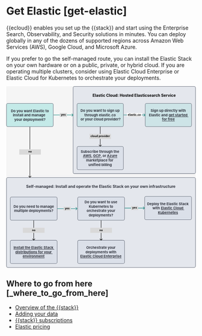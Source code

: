 # Get Elastic [get-elastic]

{{ecloud}} enables you set up the {{stack}} and start using the Enterprise Search, Observability, and Security solutions in minutes. You can deploy globally in any of the dozens of supported regions across Amazon Web Services (AWS), Google Cloud, and Microsoft Azure.

If you prefer to go the self-managed route, you can install the Elastic Stack on your own hardware or on a public, private, or hybrid cloud. If you are operating multiple clusters, consider using Elastic Cloud Enterprise or Elastic Cloud for Kubernetes to orchestrate your deployments.

<div style="width:100%;margin-bottom:30px" >
<!-- This SVG was created in Figma. Find the source in the obs-docs team space. -->
<svg viewBox="0 0 964 922" fill="none" xmlns="http://www.w3.org/2000/svg">
<rect width="964" height="922" fill="#F5F5F5"/>
<rect x="1" y="464" width="962" height="457" rx="7" fill="#D3DAE6" fill-opacity="0.5" stroke="#69707D" stroke-width="2" stroke-linejoin="round"/>
<rect x="363.127" y="783" width="238.749" height="118" rx="7" fill="#D3DAE6" fill-opacity="0.5" stroke="#69707D" stroke-width="2" stroke-linejoin="round"/>
<text fill="#343741" xml:space="preserve" style="white-space: pre" font-family="Inter" font-size="18" font-weight="bold" letter-spacing="0em"><tspan x="407.091" y="826.545">Orchestrate your </tspan><tspan x="403.031" y="848.545">deployments with </tspan></text>
<text fill="#343741" xml:space="preserve" style="white-space: pre" font-family="Inter" font-size="18" font-weight="bold" letter-spacing="0em" text-decoration="underline"><tspan x="376.426" y="870.545"><a href="https://www.elastic.co/guide/en/cloud-enterprise/current/index.html">Elastic Cloud Enterprise</a></tspan></text>
<rect x="20.0593" y="783" width="238.749" height="118" rx="7" fill="#D3DAE6" fill-opacity="0.5" stroke="#69707D" stroke-width="2" stroke-linejoin="round"/>
<text fill="#343741" xml:space="preserve" style="white-space: pre" font-family="Inter" font-size="18" font-weight="bold" letter-spacing="0em" text-decoration="underline"><tspan x="36.6808" y="826.545"><a href="https://www.elastic.co/guide/en/elastic-stack/current/installing-elastic-stack.html">Install the Elastic Stack </a></tspan><tspan x="46.0499" y="848.545"><a href="https://www.elastic.co/guide/en/elastic-stack/current/installing-elastic-stack.html">distributions for your </a></tspan><tspan x="83.1486" y="870.545"><a href="https://www.elastic.co/guide/en/elastic-stack/current/installing-elastic-stack.html">environment</a></tspan></text>
<rect x="704.188" y="560" width="238.749" height="118" rx="7" fill="#D3DAE6" fill-opacity="0.5" stroke="#69707D" stroke-width="2" stroke-linejoin="round"/>
<text fill="#343741" xml:space="preserve" style="white-space: pre" font-family="Inter" font-size="18" font-weight="bold" letter-spacing="0em"><tspan x="716.899" y="603.545">Deploy the Elastic Stack </tspan><tspan x="744.039" y="625.545">with </tspan></text>
<text fill="#343741" xml:space="preserve" style="white-space: pre" font-family="Inter" font-size="18" font-weight="bold" letter-spacing="0em" text-decoration="underline"><tspan x="786.86" y="625.545"><a href="https://www.elastic.co/guide/en/cloud-on-k8s/current/index.html">Elastic Cloud </a></tspan><tspan x="771.927" y="647.545"><a href="https://www.elastic.co/guide/en/cloud-on-k8s/current/index.html">Kubernetes</a></tspan></text>
<rect x="363.127" y="563" width="238.749" height="118" rx="7" fill="#D3DAE6" fill-opacity="0.5" stroke="#69707D" stroke-width="2" stroke-linejoin="round"/>
<text fill="#343741" xml:space="preserve" style="white-space: pre" font-family="Inter" font-size="18" font-weight="bold" letter-spacing="0em"><tspan x="398.399" y="595.545">Do you want to use </tspan><tspan x="419.818" y="617.545">Kubernetes to </tspan><tspan x="408.612" y="639.545">orchestrate your </tspan><tspan x="419.378" y="661.545">deployments?</tspan></text>
<rect x="20.0593" y="563" width="238.749" height="118" rx="7" fill="#D3DAE6" fill-opacity="0.5" stroke="#69707D" stroke-width="2" stroke-linejoin="round"/>
<text fill="#343741" xml:space="preserve" style="white-space: pre" font-family="Inter" font-size="18" font-weight="bold" letter-spacing="0em"><tspan x="36.9365" y="617.545">Do you need to manage </tspan><tspan x="39.4941" y="639.545">multiple deployments?</tspan></text>
<text fill="#343741" xml:space="preserve" style="white-space: pre" font-family="Inter" font-size="20" font-weight="bold" letter-spacing="0em"><tspan x="100.793" y="516.273">Self-managed: Install and operate the Elastic Stack on your own infrastructure</tspan></text>
<path d="M138.727 782.707C139.117 783.098 139.751 783.098 140.141 782.707L146.505 776.343C146.896 775.953 146.896 775.319 146.505 774.929C146.114 774.538 145.481 774.538 145.091 774.929L139.434 780.586L133.777 774.929C133.387 774.538 132.753 774.538 132.363 774.929C131.972 775.319 131.972 775.953 132.363 776.343L138.727 782.707ZM138.434 682L138.434 782L140.434 782L140.434 682L138.434 682Z" fill="black"/>
<rect x="84.2622" y="719" width="110.343" height="26" fill="#D9D9D9"/>
<text fill="black" xml:space="preserve" style="white-space: pre" font-family="Inter" font-size="14" font-weight="bold" letter-spacing="0em"><tspan x="130.786" y="735.591">no</tspan></text>
<path d="M481.794 782.707C482.185 783.098 482.818 783.098 483.209 782.707L489.573 776.343C489.963 775.953 489.963 775.319 489.573 774.929C489.182 774.538 488.549 774.538 488.158 774.929L482.502 780.586L476.845 774.929C476.454 774.538 475.821 774.538 475.431 774.929C475.04 775.319 475.04 775.953 475.431 776.343L481.794 782.707ZM481.502 682L481.502 782L483.502 782L483.502 682L481.502 682Z" fill="black"/>
<rect x="427.33" y="719" width="110.343" height="26" fill="#D9D9D9"/>
<text fill="black" xml:space="preserve" style="white-space: pre" font-family="Inter" font-size="14" font-weight="bold" letter-spacing="0em"><tspan x="473.854" y="735.591">no</tspan></text>
<path d="M360.828 622.707C361.218 622.317 361.218 621.683 360.828 621.293L354.464 614.929C354.073 614.538 353.44 614.538 353.05 614.929C352.659 615.319 352.659 615.953 353.05 616.343L358.706 622L353.05 627.657C352.659 628.047 352.659 628.681 353.05 629.071C353.44 629.462 354.073 629.462 354.464 629.071L360.828 622.707ZM259.809 623H360.121V621H259.809V623Z" fill="#017D73"/>
<rect x="291.908" y="612" width="36.1124" height="20" fill="#D9D9D9"/>
<text fill="black" xml:space="preserve" style="white-space: pre" font-family="Inter" font-size="14" font-weight="bold" letter-spacing="0em"><tspan x="297.872" y="625.591">yes</tspan></text>
<path d="M703.895 619.707C704.286 619.317 704.286 618.683 703.895 618.293L697.531 611.929C697.141 611.538 696.508 611.538 696.117 611.929C695.727 612.319 695.727 612.953 696.117 613.343L701.774 619L696.117 624.657C695.727 625.047 695.727 625.681 696.117 626.071C696.508 626.462 697.141 626.462 697.531 626.071L703.895 619.707ZM602.876 620H703.188V618H602.876V620Z" fill="#017D73"/>
<rect x="634.976" y="609" width="36.1124" height="20" fill="#D9D9D9"/>
<text fill="black" xml:space="preserve" style="white-space: pre" font-family="Inter" font-size="14" font-weight="bold" letter-spacing="0em"><tspan x="640.939" y="622.591">yes</tspan></text>
<path d="M119.293 463.707C119.683 464.098 120.317 464.098 120.707 463.707L127.071 457.343C127.462 456.953 127.462 456.319 127.071 455.929C126.681 455.538 126.047 455.538 125.657 455.929L120 461.586L114.343 455.929C113.953 455.538 113.319 455.538 112.929 455.929C112.538 456.319 112.538 456.953 112.929 457.343L119.293 463.707ZM119 205L119 463L121 463L121 205L119 205Z" fill="black"/>
<rect x="66" y="320.584" width="110" height="26.832" fill="#D9D9D9"/>
<text fill="black" xml:space="preserve" style="white-space: pre" font-family="Inter" font-size="14" font-weight="bold" letter-spacing="0em"><tspan x="112.353" y="337.271">no</tspan></text>
<rect x="340" y="1" width="623" height="443" rx="7" fill="#D3DAE6" fill-opacity="0.5" stroke="#69707D" stroke-width="2" stroke-linejoin="round"/>
<text fill="black" xml:space="preserve" style="white-space: pre" font-family="Inter" font-size="20" font-weight="bold" letter-spacing="0em"><tspan x="438.893" y="54.2727">Elastic Cloud: Hosted Elasticsearch Service</tspan></text>
<rect x="360" y="306" width="236.125" height="118" rx="7" fill="#D3DAE6" fill-opacity="0.5" stroke="#69707D" stroke-width="2" stroke-linejoin="round"/>
<text fill="#343741" xml:space="preserve" style="white-space: pre" font-family="Inter" font-size="18" font-weight="bold" letter-spacing="0em"><tspan x="378.91" y="338.545">Subscribe through the </tspan><tspan x="432.769" y="360.545">, </tspan><tspan x="480.652" y="360.545">, or </tspan><tspan x="564.833" y="360.545"> </tspan><tspan x="405.848" y="382.545">marketplace for  </tspan><tspan x="417.986" y="404.545">unified billing</tspan></text>
<text fill="#343741" xml:space="preserve" style="white-space: pre" font-family="Inter" font-size="18" font-weight="bold" letter-spacing="0em" text-decoration="underline"><tspan x="390.3" y="360.545"><a href="https://aws.amazon.com/marketplace/pp/prodview-voru33wi6xs7k?trk=5fbc596b-6d2a-433a-8333-0bd1f28e84da&sc_channel=el&ultron=gobig&hulk=regpage&blade=elasticweb&gambit=mp-b">AWS</a></tspan></text>
<text fill="#343741" xml:space="preserve" style="white-space: pre" font-family="Inter" font-size="18" font-weight="bold" letter-spacing="0em" text-decoration="underline"><tspan x="441.769" y="360.545"><a href="https://console.cloud.google.com/marketplace/product/elastic-prod/elastic-cloud?utm_source=elastic&utm_medium=regpage&utm_campaign=mp-b&pli=1">GCP</a></tspan></text>
<text fill="#343741" xml:space="preserve" style="white-space: pre" font-family="Inter" font-size="18" font-weight="bold" letter-spacing="0em" text-decoration="underline"><tspan x="512.222" y="360.545"><a href="https://azuremarketplace.microsoft.com/en-us/marketplace/apps/elastic.ec-azure-pp?ocid=elasticweb-regpage-gobig-b-hero">Azure</a></tspan></text>
<rect x="707" y="87" width="236" height="118" rx="7" fill="#00BFB3" fill-opacity="0.1" stroke="#69707D" stroke-width="2" stroke-linejoin="round"/>
<text fill="#343741" xml:space="preserve" style="white-space: pre" font-family="Inter" font-size="18" font-weight="bold" letter-spacing="0em"><tspan x="734.701" y="130.545">Sign up directly with </tspan><tspan x="725.753" y="152.545">Elastic and </tspan></text>
<text fill="#343741" xml:space="preserve" style="white-space: pre" font-family="Inter" font-size="18" font-weight="bold" letter-spacing="0em" text-decoration="underline"><tspan x="826.107" y="152.545"><a href="https://cloud.elastic.co/registration">get started </a></tspan><tspan x="792.568" y="174.545"><a href="https://cloud.elastic.co/registration">for free</a></tspan></text>
<rect x="360" y="87" width="236.125" height="118" rx="7" fill="#00BFB3" fill-opacity="0.1" stroke="#69707D" stroke-width="2" stroke-linejoin="round"/>
<text fill="#343741" xml:space="preserve" style="white-space: pre" font-family="Inter" font-size="18" font-weight="bold" letter-spacing="0em"><tspan x="377.819" y="130.545">Do you want to sign up </tspan><tspan x="397.56" y="152.545">through elastic.co </tspan><tspan x="373.46" y="174.545"> or your cloud provider?</tspan></text>
<path d="M706.973 146.707C707.363 146.317 707.363 145.683 706.973 145.293L700.609 138.929C700.218 138.538 699.585 138.538 699.195 138.929C698.804 139.319 698.804 139.953 699.195 140.343L704.851 146L699.195 151.657C698.804 152.047 698.804 152.681 699.195 153.071C699.585 153.462 700.218 153.462 700.609 153.071L706.973 146.707ZM597.125 147H706.266V145H597.125V147Z" fill="#017D73"/>
<rect x="613.992" y="136" width="75.4062" height="20" fill="white"/>
<g filter="url(#filter0_d_0_1)">
<text fill="black" xml:space="preserve" style="white-space: pre" font-family="Inter" font-size="14" font-weight="bold" letter-spacing="0em"><tspan x="618.391" y="149.591">elastic.co</tspan></text>
</g>
<path d="M477.355 305.707C477.746 306.097 478.379 306.097 478.77 305.707L485.134 299.343C485.524 298.952 485.524 298.319 485.134 297.929C484.743 297.538 484.11 297.538 483.719 297.929L478.062 303.586L472.406 297.929C472.015 297.538 471.382 297.538 470.991 297.929C470.601 298.319 470.601 298.952 470.991 299.343L477.355 305.707ZM477.062 205L477.062 305L479.062 305L479.062 205L477.062 205Z" fill="black"/>
<rect x="423.492" y="242" width="109.141" height="26" fill="#D9D9D9"/>
<text fill="black" xml:space="preserve" style="white-space: pre" font-family="Inter" font-size="14" font-weight="bold" letter-spacing="0em"><tspan x="428.536" y="258.591">cloud provider</tspan></text>
<path d="M340.707 146.707C341.098 146.317 341.098 145.683 340.707 145.293L334.343 138.929C333.953 138.538 333.319 138.538 332.929 138.929C332.538 139.319 332.538 139.953 332.929 140.343L338.586 146L332.929 151.657C332.538 152.047 332.538 152.681 332.929 153.071C333.319 153.462 333.953 153.462 334.343 153.071L340.707 146.707ZM240 147H340V145H240V147Z" fill="#017D73"/>
<rect x="272" y="136" width="36" height="20" fill="#D9D9D9"/>
<text fill="black" xml:space="preserve" style="white-space: pre" font-family="Inter" font-size="14" font-weight="bold" letter-spacing="0em"><tspan x="277.907" y="149.591">yes</tspan></text>
<rect x="1" y="87" width="238" height="118" rx="7" fill="#00BFB3" fill-opacity="0.2" stroke="#69707D" stroke-width="2" stroke-linejoin="round"/>
<text fill="#343741" xml:space="preserve" style="white-space: pre" font-family="Inter" font-size="18" font-weight="bold" letter-spacing="0em"><tspan x="23.46" y="131.545">Do you want Elastic to </tspan><tspan x="33.5762" y="153.545">install and manage   </tspan><tspan x="40.8711" y="175.545">your deployment?</tspan></text>
<defs>
<filter id="filter0_d_0_1" x="614.928" y="139.237" width="73.5405" height="18.9126" filterUnits="userSpaceOnUse" color-interpolation-filters="sRGB">
<feFlood flood-opacity="0" result="BackgroundImageFix"/>
<feColorMatrix in="SourceAlpha" type="matrix" values="0 0 0 0 0 0 0 0 0 0 0 0 0 0 0 0 0 0 127 0" result="hardAlpha"/>
<feOffset dy="4"/>
<feGaussianBlur stdDeviation="2"/>
<feComposite in2="hardAlpha" operator="out"/>
<feColorMatrix type="matrix" values="0 0 0 0 0 0 0 0 0 0 0 0 0 0 0 0 0 0 0.25 0"/>
<feBlend mode="normal" in2="BackgroundImageFix" result="effect1_dropShadow_0_1"/>
<feBlend mode="normal" in="SourceGraphic" in2="effect1_dropShadow_0_1" result="shape"/>
</filter>
</defs>
</svg>
</div>

## Where to go from here [_where_to_go_from_here]

* [Overview of the {{stack}}](../../../get-started/the-stack.md)
* [Adding your data](https://www.elastic.co/guide/en/cloud/current/ec-cloud-ingest-data.html)
* [{{stack}} subscriptions](https://www.elastic.co/subscriptions)
* [Elastic pricing](https://www.elastic.co/pricing/)

